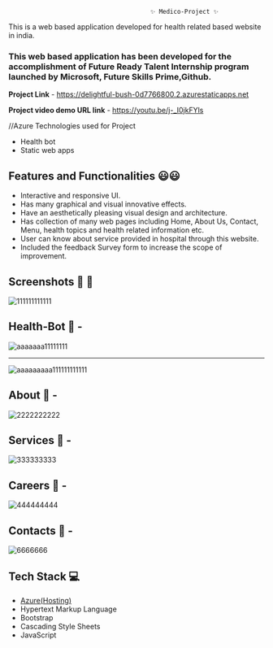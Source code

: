                                            ✨ Medico-Project ✨

This is a web based application developed for health related based website in india.

### This web based application has been developed for the accomplishment of Future Ready Talent Internship program launched by Microsoft, Future Skills Prime,Github.


**Project Link** -   https://delightful-bush-0d7766800.2.azurestaticapps.net

**Project video demo URL link**  -   https://youtu.be/j-_I0jkFYls

//Azure Technologies used for Project
- Health bot
- Static web apps

## Features and Functionalities 😃😃 ##

- Interactive and responsive UI.
- Has many graphical and visual innovative effects.
- Have an aesthetically pleasing visual design and architecture.
- Has collection of many web pages including Home, About Us, Contact, Menu, health topics and health related information etc.
- User can know about service provided in hospital through this website.
- Included the feedback Survey form to increase the scope of improvement.

## Screenshots 📸 📸 

![111111111111](https://user-images.githubusercontent.com/111400941/214339189-95283d65-cc89-4a42-a2cc-ef8bd896c876.PNG)



## **Health-Bot** 📸 -

![aaaaaaa11111111](https://user-images.githubusercontent.com/111400941/214582122-3445368f-2302-4dd9-b39b-48633b991623.PNG)


-----

![aaaaaaaaa111111111111](https://user-images.githubusercontent.com/111400941/214582147-ed6887fe-9449-4de4-a626-783c4857a283.PNG)

## **About** 📸  -

![2222222222](https://user-images.githubusercontent.com/111400941/214339275-81d7aec7-bd67-470e-84dc-aeeee022816c.PNG)

## **Services** 📸 -

![333333333](https://user-images.githubusercontent.com/111400941/214339313-02756f91-68ee-40d6-bf6d-60913141f365.PNG)


## Careers 📸 -

![444444444](https://user-images.githubusercontent.com/111400941/214339517-e9f44e74-8bf6-4689-aed3-db697d428f96.PNG)


## **Contacts** 📸 -

![6666666](https://user-images.githubusercontent.com/111400941/214339691-c6190424-5a01-4a74-87b6-12fd4873f50b.PNG)


## Tech Stack 💻 ##

- [Azure(Hosting)](https://azure.microsoft.com/en-in/features/azure-portal/)
- Hypertext Markup Language
- Bootstrap
- Cascading Style Sheets
- JavaScript
